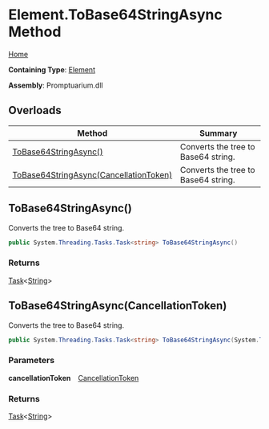 # Element\.ToBase64StringAsync Method

[Home](../../../README.md)

**Containing Type**: [Element](../README.md)

**Assembly**: Promptuarium\.dll

## Overloads

| Method | Summary |
| ------ | ------- |
| [ToBase64StringAsync()](#579211045) | Converts the tree to Base64 string\. |
| [ToBase64StringAsync(CancellationToken)](#154336211) | Converts the tree to Base64 string\. |

<a id="579211045"></a>

## ToBase64StringAsync\(\) 

  
Converts the tree to Base64 string\.

```csharp
public System.Threading.Tasks.Task<string> ToBase64StringAsync()
```

### Returns

[Task](https://docs.microsoft.com/en-us/dotnet/api/system.threading.tasks.task-1)\<[String](https://docs.microsoft.com/en-us/dotnet/api/system.string)\>

<a id="154336211"></a>

## ToBase64StringAsync\(CancellationToken\) 

  
Converts the tree to Base64 string\.

```csharp
public System.Threading.Tasks.Task<string> ToBase64StringAsync(System.Threading.CancellationToken cancellationToken)
```

### Parameters

**cancellationToken** &ensp; [CancellationToken](https://docs.microsoft.com/en-us/dotnet/api/system.threading.cancellationtoken)

### Returns

[Task](https://docs.microsoft.com/en-us/dotnet/api/system.threading.tasks.task-1)\<[String](https://docs.microsoft.com/en-us/dotnet/api/system.string)\>

